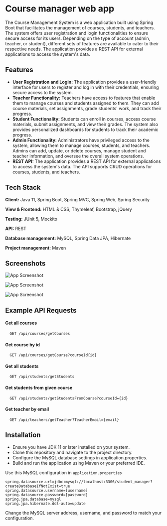 
# Course manager web app

The Course Management System is a web application built using Spring Boot that facilitates the management of courses, students, and teachers. The system offers user registration and login functionalities to ensure secure access for its users. Depending on the type of account (admin, teacher, or student), different sets of features are available to cater to their respective needs.
The application provides a REST API for external applications to access the system's data. 

## Features

- **User Registration and Login:** The application provides a user-friendly interface for users to register and log in with their credentials, ensuring secure access to the system.
- **Teacher Functionality:** Teachers have access to features that enable them to manage courses and students assigned to them. They can add course materials, set assignments, grade students' work, and track their progress.
- **Student Functionality:** Students can enroll in courses, access course materials, submit assignments, and view their grades. The system also provides personalized dashboards for students to track their academic progress.
- **Admin Functionality:** Administrators have privileged access to the system, allowing them to manage courses, students, and teachers. Admins can add, update, or delete courses, manage student and teacher information, and oversee the overall system operations.
- **REST API:** The application provides a REST API for external applications to access the system's data. The API supports CRUD operations for courses, students, and teachers.


## Tech Stack

**Client:** Java 11, Spring Boot, Spring MVC, Spring Web, Spring Security

**View & Frontend:** HTML & CSS, Thymeleaf, Bootstrap, jQuery 

**Testing:** JUnit 5, Mockito

**API:** REST

**Database management:** MySQL, Spring Data JPA, Hibernate

**Project management:** Maven



## Screenshots


![App Screenshot](https://github.com/dovskyy/course-manager/assets/50681454/60542365-abfb-44c4-acef-75d3e698d277)


![App Screenshot](https://github.com/dovskyy/course-manager/assets/50681454/9924689f-191e-499a-b76e-2f72677d4938)


![App Screenshot](https://github.com/dovskyy/course-manager/assets/50681454/34fe93bc-8aaf-410f-8a43-6b4a73195208)


## Example API Requests

#### Get all courses

```http
  GET /api/courses/getCourses
```

#### Get course by id

```http
  GET /api/courses/getCourse?courseId{id}
```

#### Get all students

```http
  GET /api/students/getStudents
```

#### Get students from given course

```http
  GET /api/students/getStudentsFromCourse?courseId={id}
```

#### Get teacher by email

```http
  GET /api/teachers/getTeacher?TeacherEmail={email}
```


## Installation

- Ensure you have JDK 11 or later installed on your system.
- Clone this repository and navigate to the project directory.
- Configure the MySQL database settings in application.properties.
- Build and run the application using Maven or your preferred IDE.

Use this MySQL configuration in ```application.properties```

```
spring.datasource.url=jdbc:mysql://localhost:3306/student_manager?createDatabaseIfNotExist=true
spring.datasource.username=[username]
spring.datasource.password=[password]
spring.jpa.database=mysql
spring.jpa.hibernate.ddl-auto=update
```

Change the MySQL server address, username, and password to match your configuration.
    
